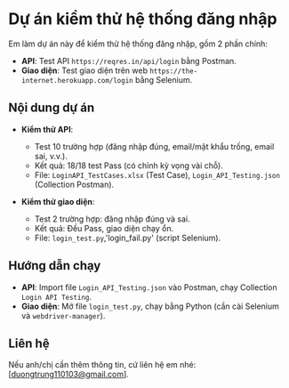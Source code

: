 # Dự án kiểm thử hệ thống đăng nhập

Em làm dự án này để kiểm thử hệ thống đăng nhập, gồm 2 phần chính:  
- **API**: Test API `https://reqres.in/api/login` bằng Postman.  
- **Giao diện**: Test giao diện trên web `https://the-internet.herokuapp.com/login` bằng Selenium.  

## Nội dung dự án
- **Kiểm thử API**:  
  - Test 10 trường hợp (đăng nhập đúng, email/mật khẩu trống, email sai, v.v.).  
  - Kết quả: 18/18 test Pass (có chỉnh kỳ vọng vài chỗ).  
  - File: `LoginAPI_TestCases.xlsx` (Test Case), `Login_API_Testing.json` (Collection Postman).  

- **Kiểm thử giao diện**:  
  - Test 2 trường hợp: đăng nhập đúng và sai.  
  - Kết quả: Đều Pass, giao diện chạy ổn.  
  - File: `login_test.py`,'login_fail.py' (script Selenium).  

## Hướng dẫn chạy
- **API**: Import file `Login_API_Testing.json` vào Postman, chạy Collection `Login API Testing`.  
- **Giao diện**: Mở file `login_test.py`, chạy bằng Python (cần cài Selenium và `webdriver-manager`).  

## Liên hệ
Nếu anh/chị cần thêm thông tin, cứ liên hệ em nhé: [duongtrung110103@gmail.com].  
